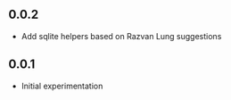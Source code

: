 ## 0.0.2

* Add sqlite helpers based on Razvan Lung suggestions

## 0.0.1

* Initial experimentation
